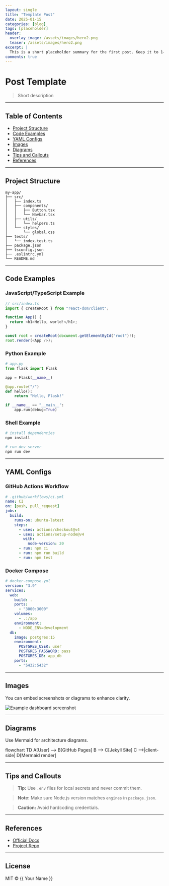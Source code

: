 ```yaml
---
layout: single
title: "Template Post"
date: 2025-01-15
categories: [blog]
tags: [placeholder]
header:
  overlay_image: /assets/images/hero2.png
  teaser: /assets/images/hero2.png
excerpt: |
  This is a short placeholder summary for the first post. Keep it to 1–3 sentences so the card looks tidy.
comments: true
---
```


# Post Template

> Short description

---

## Table of Contents

- [Project Structure](#project-structure)
- [Code Examples](#code-examples)
- [YAML Configs](#yaml-configs)
- [Images](#images)
- [Diagrams](#diagrams)
- [Tips and Callouts](#tips-and-callouts)
- [References](#references)

---

## Project Structure

```plaintext
my-app/
├── src/
│   ├── index.ts
│   ├── components/
│   │   ├── Button.tsx
│   │   └── Navbar.tsx
│   ├── utils/
│   │   └── helpers.ts
│   └── styles/
│       └── global.css
├── tests/
│   └── index.test.ts
├── package.json
├── tsconfig.json
├── .eslintrc.yml
└── README.md
```

---

## Code Examples

### JavaScript/TypeScript Example

```ts
// src/index.ts
import { createRoot } from "react-dom/client";

function App() {
  return <h1>Hello, world!</h1>;
}

const root = createRoot(document.getElementById("root")!);
root.render(<App />);
```

### Python Example

```python
# app.py
from flask import Flask

app = Flask(__name__)

@app.route("/")
def hello():
    return "Hello, Flask!"

if __name__ == "__main__":
    app.run(debug=True)
```

### Shell Example

```bash
# install dependencies
npm install

# run dev server
npm run dev
```

---

## YAML Configs

### GitHub Actions Workflow

```yaml
# .github/workflows/ci.yml
name: CI
on: [push, pull_request]
jobs:
  build:
    runs-on: ubuntu-latest
    steps:
      - uses: actions/checkout@v4
      - uses: actions/setup-node@v4
        with:
          node-version: 20
      - run: npm ci
      - run: npm run build
      - run: npm test
```

### Docker Compose

```yaml
# docker-compose.yml
version: "3.9"
services:
  web:
    build: .
    ports:
      - "3000:3000"
    volumes:
      - .:/app
    environment:
      - NODE_ENV=development
  db:
    image: postgres:15
    environment:
      POSTGRES_USER: user
      POSTGRES_PASSWORD: pass
      POSTGRES_DB: app_db
    ports:
      - "5432:5432"
```

---

## Images

You can embed screenshots or diagrams to enhance clarity.

![Example dashboard screenshot](/blog/assets/images/hero2.png "Dashboard Example")

---

## Diagrams

Use Mermaid for architecture diagrams.

<div class="mermaid">
flowchart TD
  A[User] --> B[GitHub Pages]
  B --> C[Jekyll Site]
  C -->|client-side| D[Mermaid render]
</div>

---

## Tips and Callouts

> **Tip:** Use `.env` files for local secrets and never commit them.

> **Note:** Make sure Node.js version matches `engines` in `package.json`.

> **Caution:** Avoid hardcoding credentials.

---

## References

- [Official Docs](https://example.com/docs)
- [Project Repo](https://github.com/owner/repo)

---

## License

MIT © {{ Your Name }}